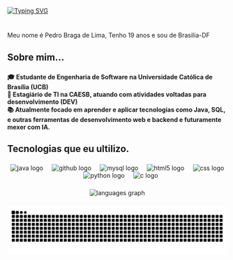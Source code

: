 <a href="https://git.io/typing-svg"><img src="https://readme-typing-svg.demolab.com?font=Fira+Code&duration=4600&pause=2500&color=FFC43D&width=435&lines=Hi+there%2C+This+is+Pedro_Braga+%F0%9F%91%8B" alt="Typing SVG" /></a>
<h1 align="left"></h1>

###

<p align="left">Meu nome é Pedro Braga de Lima, Tenho 19 anos e sou de Brasilia-DF</p>

###

<h2 align="left">Sobre mim...</h2>

###
<h4>🎓 Estudante de Engenharia de Software na Universidade Católica de Brasília (UCB)<br>
💼 Estagiário de TI na CAESB, atuando com atividades voltadas para desenvolvimento (DEV)<br>
📚 Atualmente focado em aprender e aplicar tecnologias como Java, SQL, e outras ferramentas de desenvolvimento web e backend e futuramente mexer com IA.
<h4/>


###

<h2 align="left">Tecnologias que eu ultilizo.</h2>

###

<div align="center">
  <img src="https://cdn.jsdelivr.net/gh/devicons/devicon/icons/java/java-original.svg" height="40" alt="java logo"  />
  <img width="12" />
  <img src="https://cdn.jsdelivr.net/gh/devicons/devicon/icons/github/github-original.svg" height="40" alt="github logo"  />
  <img width="12" />
  <img src="https://cdn.jsdelivr.net/gh/devicons/devicon/icons/mysql/mysql-original.svg" height="40" alt="mysql logo"  />
  <img width="12" />
  <img src="https://cdn.jsdelivr.net/gh/devicons/devicon/icons/html5/html5-original.svg" height="40" alt="html5 logo"  />
  <img width="12" />
  <img src="https://cdn.jsdelivr.net/gh/devicons/devicon/icons/css3/css3-original.svg" height="40" alt="css logo"  />
  <img width="12" />
  <img src="https://cdn.jsdelivr.net/gh/devicons/devicon/icons/python/python-original.svg" height="40" alt="python logo"  />
  <img width="12" />
  <img src="https://cdn.jsdelivr.net/gh/devicons/devicon/icons/c/c-original.svg" height="40" alt="c logo"  />
</div>

###

<div align="center">
  <img src="https://github-readme-stats.vercel.app/api/top-langs?username=blima-p&locale=en&hide_title=true&layout=compact&card_width=320&langs_count=12&theme=dark&hide_border=false&order=2" height="170" alt="languages graph" /> <br>
</div>

###

 <img src="https://raw.githubusercontent.com/Blima-p/Blima-P/output/snake.svg" alt="Snake animation" />

###
